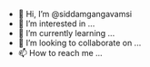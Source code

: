- 👋 Hi, I’m @siddamgangavamsi
- 👀 I’m interested in ...
- 🌱 I’m currently learning ...
- 💞️ I’m looking to collaborate on ...
- 📫 How to reach me ...

<!---
siddamgangavamsi/siddamgangavamsi is a ✨ special ✨ repository because its `README.md` (this file) appears on your GitHub profile.
You can click the Preview link to take a look at your changes.
--->
